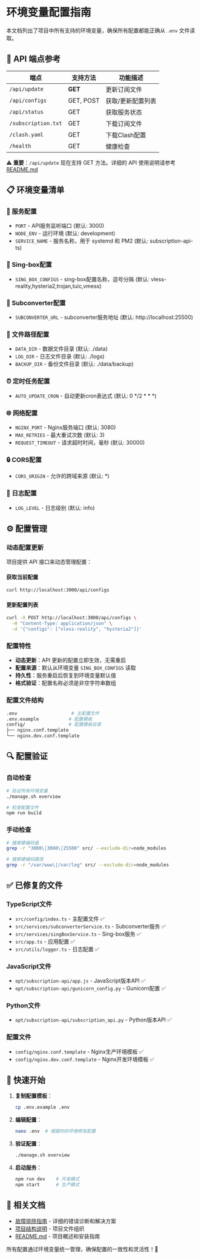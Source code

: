 # 环境变量配置指南

本文档列出了项目中所有支持的环境变量，确保所有配置都能正确从 `.env` 文件读取。

## 🚀 API 端点参考

| 端点 | 支持方法 | 功能描述 |
|------|----------|----------|
| `/api/update` | **GET** | 更新订阅文件 |
| `/api/configs` | GET, POST | 获取/更新配置列表 |
| `/api/status` | GET | 获取服务状态 |
| `/subscription.txt` | GET | 下载订阅文件 |
| `/clash.yaml` | GET | 下载Clash配置 |
| `/health` | GET | 健康检查 |

⚠️ **重要**：`/api/update` 现在支持 GET 方法。详细的 API 使用说明请参考 [README.md](./README.md)

## 📋 环境变量清单

### 🚀 服务配置
- `PORT` - API服务监听端口 (默认: 3000)
- `NODE_ENV` - 运行环境 (默认: development)
- `SERVICE_NAME` - 服务名称，用于 systemd 和 PM2 (默认: subscription-api-ts)

### 🔧 Sing-box配置
- `SING_BOX_CONFIGS` - sing-box配置名称，逗号分隔 (默认: vless-reality,hysteria2,trojan,tuic,vmess)

### 🔄 Subconverter配置
- `SUBCONVERTER_URL` - subconverter服务地址 (默认: http://localhost:25500)

### 📁 文件路径配置
- `DATA_DIR` - 数据文件目录 (默认: ./data)
- `LOG_DIR` - 日志文件目录 (默认: ./logs)
- `BACKUP_DIR` - 备份文件目录 (默认: ./data/backup)

### ⏰ 定时任务配置
- `AUTO_UPDATE_CRON` - 自动更新cron表达式 (默认: 0 */2 * * *)

### 🌐 网络配置
- `NGINX_PORT` - Nginx服务端口 (默认: 3080)
- `MAX_RETRIES` - 最大重试次数 (默认: 3)
- `REQUEST_TIMEOUT` - 请求超时时间，毫秒 (默认: 30000)

### 🔒 CORS配置
- `CORS_ORIGIN` - 允许的跨域来源 (默认: *)

### 📝 日志配置
- `LOG_LEVEL` - 日志级别 (默认: info)

## ⚙️ 配置管理

### 动态配置更新

项目提供 API 接口来动态管理配置：

#### 获取当前配置
```bash
curl http://localhost:3000/api/configs
```

#### 更新配置列表
```bash
curl -X POST http://localhost:3000/api/configs \
  -H "Content-Type: application/json" \
  -d '{"configs": ["vless-reality", "hysteria2"]}'
```

### 配置特性

- **动态更新**：API 更新的配置立即生效，无需重启
- **配置来源**：默认从环境变量 `SING_BOX_CONFIGS` 读取
- **持久性**：服务重启后恢复到环境变量默认值
- **格式验证**：配置名称必须是非空字符串数组

### 配置文件结构

```bash
.env                    # 主配置文件
.env.example           # 配置模板
config/                # 配置模板目录
├── nginx.conf.template
└── nginx.dev.conf.template
```

## 🔍 配置验证

### 自动检查
```bash
# 验证所有环境变量
./manage.sh overview

# 检查配置文件
npm run build
```

### 手动检查
```bash
# 搜索硬编码值
grep -r "3000\|3080\|25500" src/ --exclude-dir=node_modules

# 搜索硬编码路径  
grep -r "/var/www\|/var/log" src/ --exclude-dir=node_modules
```

## ✅ 已修复的文件

### TypeScript文件
- `src/config/index.ts` - 主配置文件 ✅
- `src/services/subconverterService.ts` - Subconverter服务 ✅
- `src/services/singBoxService.ts` - Sing-box服务 ✅
- `src/app.ts` - 应用配置 ✅
- `src/utils/logger.ts` - 日志配置 ✅

### JavaScript文件
- `opt/subscription-api/app.js` - JavaScript版本API ✅
- `opt/subscription-api/gunicorn_config.py` - Gunicorn配置 ✅

### Python文件
- `opt/subscription-api/subscription_api.py` - Python版本API ✅

### 配置文件
- `config/nginx.conf.template` - Nginx生产环境模板 ✅
- `config/nginx.dev.conf.template` - Nginx开发环境模板 ✅

## 📖 快速开始

1. **复制配置模板**：
   ```bash
   cp .env.example .env
   ```

2. **编辑配置**：
   ```bash
   nano .env  # 根据你的环境修改配置
   ```

3. **验证配置**：
   ```bash
   ./manage.sh overview
   ```

4. **启动服务**：
   ```bash
   npm run dev    # 开发模式
   npm start      # 生产模式
   ```

## 🔗 相关文档

- [故障排除指南](./TROUBLESHOOTING.md) - 详细的错误诊断和解决方案
- [项目结构说明](./PROJECT_STRUCTURE.md) - 项目文件组织
- [README.md](./README.md) - 项目概述和安装指南

所有配置通过环境变量统一管理，确保配置的一致性和灵活性！🎉
